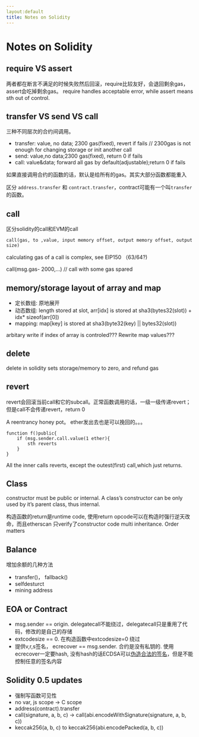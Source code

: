 ```yaml
---
layout:default
title: Notes on Solidity
---
```

# Notes on Solidity
## require VS assert

两者都在断言不满足的时候失败然后回滚，require比较友好，会退回剩余gas， assert会吃掉剩余gas。
require handles acceptable error, while assert means sth out of control.

## transfer VS send VS call
三种不同层次的合约间调用。

* transfer: value, no data; 2300 gas(fixed), revert if fails // 2300gas is not enough for changing storage or init another call
* send: value,no data;2300 gas(fixed), return 0 if fails
* call: value&data; forward all gas by default(adjustable);return 0 if fails

如果直接调用合约的函数的话，默认是给所有的gas。其实大部分函数都能重入

区分 `address.transfer` 和 `contract.transfer`，contract可能有一个叫`transfer`的函数。

## call
区分solidity的call和EVM的call
```
call(gas, to ,value, input memory offset, output memory offset, output size)
```
calculating gas of a call is complex, see EIP150 （63/64?)

call(msg.gas- 2000,…) // call with some gas spared

## memory/storage layout of array and map

* 定长数组: 原地展开
* 动态数组: length stored at slot, arr[idx] is stored at sha3(bytes32(slot)) + idx* sizeof(arr[0])
* mapping: map[key] is stored at sha3(byte32(key) || bytes32(slot))

arbitary write if index of array is controled??? Rewrite map values???
## delete
delete in solidity sets storage/memory to zero, and refund gas

## revert

revert会回滚当前call和它的subcall。正常函数调用的话，一级一级传递revert；但是call不会传递revert，return 0

A reentrancy honey pot。 ether发出去也是可以挽回的。。。
```solidity
function f()public{
    if (msg.sender.call.value(1 ether){
        sth reverts
    }
}
```

All the inner calls reverts, except the outest(first) call,which just returns.

## Class
constructor must be public or internal. A class’s constructor can be only used by it’s parent class, thus internal.

构造函数的return是runtime code, 使用return opcode可以在构造时强行逆天改命，而且etherscan 只verify了constructor code
multi inheritance. Order matters

## Balance
增加余额的几种方法

* transfer()， fallback()
* selfdesturct
* mining address

## EOA or Contract

* msg.sender == origin. delegatecall不能绕过，delegatecall只是重用了代码，修改的是自己的存储
* extcodesize == 0. 在构造函数中extcodesize=0 绕过
* 提供v,r,s签名， ecrecover == msg.sender. 合约是没有私钥的. 使用ecrecover一定要hash, 没有hash的话ECDSA可以[伪造合法的签名](http://www.metzdowd.com/pipermail/cryptography/2017-March/031755.html)，但是不能控制任意的签名内容

## Solidity 0.5 updates

* 强制写函数可见性
* no var, js scope -> C scope
* address(contract).transfer
* call(signature, a, b, c) -> call(abi.encodeWithSignature(signature, a, b, c))
* keccak256(a, b, c) to keccak256(abi.encodePacked(a, b, c))
